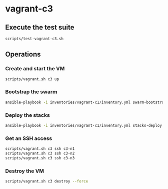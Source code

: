 # vagrant-c3

## Execute the test suite

```bash
scripts/test-vagrant-c3.sh
```

## Operations

### Create and start the VM

```bash
scripts/vagrant.sh c3 up
```

### Bootstrap the swarm

```bash
ansible-playbook -i inventories/vagrant-c1/inventory.yml swarm-bootstrap.yml
```

### Deploy the stacks

```bash
ansible-playbook -i inventories/vagrant-c1/inventory.yml stacks-deploy.yml
```

### Get an SSH access

```bash
scripts/vagrant.sh c3 ssh c3-n1
scripts/vagrant.sh c3 ssh c3-n2
scripts/vagrant.sh c3 ssh c3-n3
```

### Destroy the VM

```bash
scripts/vagrant.sh c3 destroy --force
```
